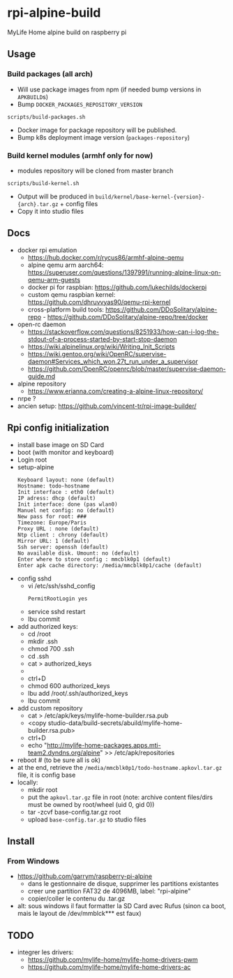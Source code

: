 # rpi-alpine-build
MyLife Home alpine build on raspberry pi

## Usage

### Build packages (all arch)

- Will use package images from npm (if needed bump versions in `APKBUILD`s)
- Bump `DOCKER_PACKAGES_REPOSITORY_VERSION`
```
scripts/build-packages.sh
```
- Docker image for package repository will be published.
- Bump k8s deployment image version (`packages-repository`)

### Build kernel modules (armhf only for now)

- modules repository will be cloned from master branch
```
scripts/build-kernel.sh
```
- Output will be produced in `build/kernel/base-kernel-{version}-{arch}.tar.gz` + config files
- Copy it into studio files

## Docs

- docker rpi emulation
  - https://hub.docker.com/r/rycus86/armhf-alpine-qemu
  - alpine qemu arm aarch64: https://superuser.com/questions/1397991/running-alpine-linux-on-qemu-arm-guests
  - docker pi for raspbian: https://github.com/lukechilds/dockerpi
  - custom qemu raspbian kernel: https://github.com/dhruvvyas90/qemu-rpi-kernel
  - cross-platform build tools: https://github.com/DDoSolitary/alpine-repo - https://github.com/DDoSolitary/alpine-repo/tree/docker
- open-rc daemon
  - https://stackoverflow.com/questions/8251933/how-can-i-log-the-stdout-of-a-process-started-by-start-stop-daemon
  - https://wiki.alpinelinux.org/wiki/Writing_Init_Scripts
  - https://wiki.gentoo.org/wiki/OpenRC/supervise-daemon#Services_which_won.27t_run_under_a_supervisor
  - https://github.com/OpenRC/openrc/blob/master/supervise-daemon-guide.md
- alpine repository
  - https://www.erianna.com/creating-a-alpine-linux-repository/
- nrpe ?
- ancien setup: https://github.com/vincent-tr/rpi-image-builder/

## Rpi config initialization
- install base image on SD Card
- boot (with monitor and keyboard)
- Login root
- setup-alpine
    ```
    Keyboard layout: none (default)
    Hostname: todo-hostname
    Init interface : eth0 (default)
    IP adress: dhcp (default)
    Init interface: done (pas wlan0)
    Manuel net config: no (default)
    New pass for root: ###
    Timezone: Europe/Paris
    Proxy URL : none (default)
    Ntp client : chrony (default)
    Mirror URL: 1 (default)
    Ssh server: openssh (default)
    No available disk. Umount: no (default)
    Enter where to store config : mmcblk0p1 (default)
    Enter apk cache directory: /media/mmcblk0p1/cache (default)
    ```
- config sshd
  - vi /etc/ssh/sshd_config
      ```
      PermitRootLogin yes
      ```
  - service sshd restart
  - lbu commit
- add authorized keys:
  - cd /root
  - mkdir .ssh
  - chmod 700 .ssh
  - cd .ssh
  - cat > authorized_keys
  - <add pub key>
  - ctrl+D
  - chmod 600 authorized_keys
  - lbu add /root/.ssh/authorized_keys
  - lbu commit
- add custom repository
  - cat > /etc/apk/keys/mylife-home-builder.rsa.pub
  - <copy studio-data/build-secrets/abuild/mylife-home-builder.rsa.pub>
  - ctrl+D
  - echo "http://mylife-home-packages.apps.mti-team2.dyndns.org/alpine" >> /etc/apk/repositories
- reboot # (to be sure all is ok)
- at the end, retrieve the `/media/mmcblk0p1/todo-hostname.apkovl.tar.gz` file, it is config base
- locally:
  - mkdir root
  - put the `apkovl.tar.gz` file in root (note: archive content files/dirs must be owned by root/wheel (uid 0, gid 0))
  - tar -zcvf base-config.tar.gz root
  - upload `base-config.tar.gz` to studio files

## Install

### From Windows

 - https://github.com/garrym/raspberry-pi-alpine
   - dans le gestionnaire de disque, supprimer les partitions existantes
   - creer une partition FAT32 de 4096MB, label: "rpi-alpine"
   - copier/coller le contenu du .tar.gz
 - alt: sous windows il faut formatter la SD Card avec Rufus (sinon ca boot, mais le layout de /dev/mmblck*** est faux)

## TODO

- integrer les drivers:
  - https://github.com/mylife-home/mylife-home-drivers-pwm
  - https://github.com/mylife-home/mylife-home-drivers-ac
